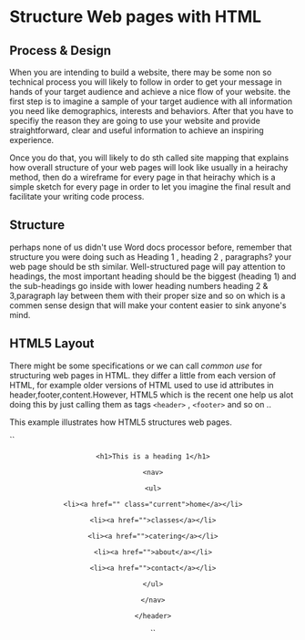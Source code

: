 # Structure Web pages with HTML

  

## Process & Design

  

When you are intending to build a website, there may be some non so technical process you will likely to follow in order to get your message in hands of your target audience and achieve a nice flow of your website. the first step is to imagine a sample of your target audience with all information you need like demographics, interests and behaviors. After that you have to specifiy the reason they are going to use your website and provide straightforward, clear and useful information to achieve an inspiring experience.

  

Once you do that, you will likely to do sth called site mapping that explains how overall structure of your web pages will look like usually in a heirachy method, then do a wireframe for every page in that heirachy which is a simple sketch for every page in order to let you imagine the final result and facilitate your writing code process.

  
  

## Structure

  

perhaps none of us didn't use Word docs processor before, remember that structure you were doing such as Heading 1 , heading 2 , paragraphs? your web page should be sth similar. Well-structured page will pay attention to headings, the most important heading should be the biggest (heading 1) and the sub-headings go inside with lower heading numbers heading 2 & 3,paragraph lay between them with their proper size and so on which is a commen sense design that will make your content easier to sink anyone's mind.

  

## HTML5 Layout

  

There might be some specifications or we can call *common use* for structuring web pages in HTML. they differ a little from each version of HTML, for example older versions of HTML used to use id attributes in header,footer,content.However, HTML5 which is the recent one help us alot doing this by just calling them as tags `<header>` , `<footer>` and so on ..

  

This example illustrates how HTML5 structures web pages.

``  
	<header>

	<h1>This is a heading 1</h1>

	<nav>

	<ul>

	<li><a href="" class="current">home</a></li>

	<li><a href="">classes</a></li>

	<li><a href="">catering</a></li>

	<li><a href="">about</a></li>

	<li><a href="">contact</a></li>

	</ul>

	</nav>

	</header>
``